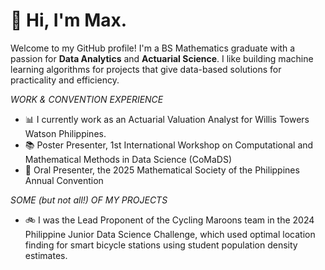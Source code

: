 # 👋 Hi, I'm Max.

Welcome to my GitHub profile! I'm a BS Mathematics graduate with a passion for **Data Analytics** and **Actuarial Science**. I like building machine learning algorithms for projects that give data-based solutions for practicality and efficiency.

_WORK & CONVENTION EXPERIENCE_
* 📊 I currently work as an Actuarial Valuation Analyst for Willis Towers Watson Philippines.
* 📚 Poster Presenter, 1st International Workshop on Computational and Mathematical Methods in Data Science (CoMaDS)
* 🎤 Oral Presenter, the 2025 Mathematical Society of the Philippines Annual Convention

_SOME (but not all!) OF MY PROJECTS_
* 🚲 I was the Lead Proponent of the Cycling Maroons team in the 2024 Philippine Junior Data Science Challenge, which used optimal location finding for smart bicycle stations using student population density estimates.
